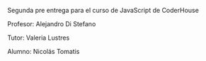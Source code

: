 Segunda pre entrega para el curso de JavaScript de CoderHouse

Profesor: Alejandro Di Stefano

Tutor: Valeria Lustres

Alumno: Nicolás Tomatis
